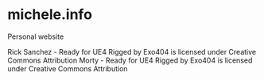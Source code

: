 # michele.info
Personal website





Rick Sanchez - Ready for UE4 Rigged by Exo404 is licensed under Creative Commons Attribution
Morty - Ready for UE4 Rigged by Exo404 is licensed under Creative Commons Attribution

